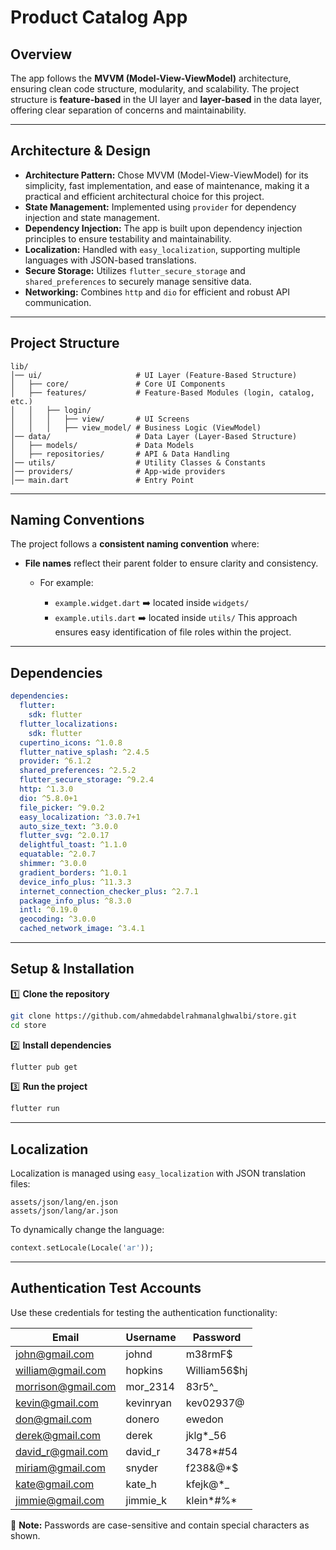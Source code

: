 
# Product Catalog App

## Overview

The app follows the **MVVM (Model-View-ViewModel)** architecture, ensuring clean code structure, modularity, and scalability. The project structure is **feature-based** in the UI layer and **layer-based** in the data layer, offering clear separation of concerns and maintainability.  

---

## Architecture & Design

- **Architecture Pattern:** Chose MVVM (Model-View-ViewModel) for its simplicity, fast implementation, and ease of maintenance, making it a practical and efficient architectural choice for this project.
- **State Management:** Implemented using `provider` for dependency injection and state management.  
- **Dependency Injection:** The app is built upon dependency injection principles to ensure testability and maintainability.  
- **Localization:** Handled with `easy_localization`, supporting multiple languages with JSON-based translations.  
- **Secure Storage:** Utilizes `flutter_secure_storage` and `shared_preferences` to securely manage sensitive data.  
- **Networking:** Combines `http` and `dio` for efficient and robust API communication.  

---

## Project Structure
```plaintext
lib/
│── ui/                     # UI Layer (Feature-Based Structure)
│   ├── core/               # Core UI Components
│   ├── features/           # Feature-Based Modules (login, catalog, etc.)
│   │   ├── login/
│   │   │   ├── view/       # UI Screens
│   │   │   ├── view_model/ # Business Logic (ViewModel)
│── data/                   # Data Layer (Layer-Based Structure)
│   ├── models/             # Data Models
│   ├── repositories/       # API & Data Handling
│── utils/                  # Utility Classes & Constants
│── providers/              # App-wide providers
│── main.dart               # Entry Point
```

---

## Naming Conventions

The project follows a **consistent naming convention** where:

* **File names** reflect their parent folder to ensure clarity and consistency.

  * For example:

    * `example.widget.dart` ➡️ located inside `widgets/`
    * `example.utils.dart` ➡️ located inside `utils/`
      This approach ensures easy identification of file roles within the project.

---

## Dependencies

```yaml
dependencies:
  flutter:
    sdk: flutter
  flutter_localizations:
    sdk: flutter
  cupertino_icons: ^1.0.8
  flutter_native_splash: ^2.4.5
  provider: ^6.1.2
  shared_preferences: ^2.5.2
  flutter_secure_storage: ^9.2.4
  http: ^1.3.0
  dio: ^5.8.0+1
  file_picker: ^9.0.2
  easy_localization: ^3.0.7+1
  auto_size_text: ^3.0.0
  flutter_svg: ^2.0.17
  delightful_toast: ^1.1.0
  equatable: ^2.0.7
  shimmer: ^3.0.0
  gradient_borders: ^1.0.1
  device_info_plus: ^11.3.3
  internet_connection_checker_plus: ^2.7.1
  package_info_plus: ^8.3.0
  intl: ^0.19.0
  geocoding: ^3.0.0
  cached_network_image: ^3.4.1
```

---

## Setup & Installation

1️⃣ **Clone the repository**

```bash
git clone https://github.com/ahmedabdelrahmanalghwalbi/store.git
cd store
```

2️⃣ **Install dependencies**

```bash
flutter pub get
```

3️⃣ **Run the project**

```bash
flutter run
```

---

## Localization

Localization is managed using `easy_localization` with JSON translation files:

```
assets/json/lang/en.json
assets/json/lang/ar.json
```

To dynamically change the language:

```dart
context.setLocale(Locale('ar'));
```

---

## Authentication Test Accounts

Use these credentials for testing the authentication functionality:

| Email                                           | Username  | Password      |
| ----------------------------------------------- | --------- | ------------- |
| [john@gmail.com](mailto:john@gmail.com)         | johnd     | m38rmF\$      |
| [william@gmail.com](mailto:william@gmail.com)   | hopkins   | William56\$hj |
| [morrison@gmail.com](mailto:morrison@gmail.com) | mor\_2314 | 83r5^\_       |
| [kevin@gmail.com](mailto:kevin@gmail.com)       | kevinryan | kev02937@     |
| [don@gmail.com](mailto:don@gmail.com)           | donero    | ewedon        |
| [derek@gmail.com](mailto:derek@gmail.com)       | derek     | jklg\*\_56    |
| [david\_r@gmail.com](mailto:david_r@gmail.com)  | david\_r  | 3478\*#54     |
| [miriam@gmail.com](mailto:miriam@gmail.com)     | snyder    | f238&@\*\$    |
| [kate@gmail.com](mailto:kate@gmail.com)         | kate\_h   | kfejk@\*\_    |
| [jimmie@gmail.com](mailto:jimmie@gmail.com)     | jimmie\_k | klein\*#%\*   |

🔐 **Note:** Passwords are case-sensitive and contain special characters as shown.